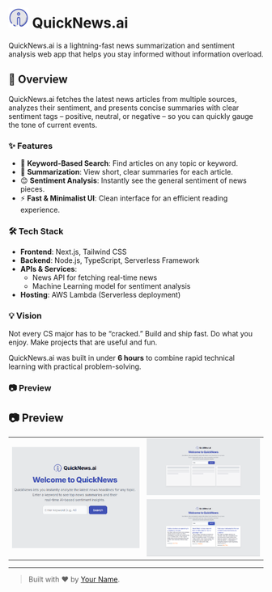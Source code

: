# <img src="sentiment-news-app/public/logo.png" alt="QuickNews.ai Logo" width="40" style="display:inline;" /> QuickNews.ai

QuickNews.ai is a lightning-fast news summarization and sentiment analysis web app that helps you stay informed without information overload.

## 🚀 Overview

QuickNews.ai fetches the latest news articles from multiple sources, analyzes their sentiment, and presents concise summaries with clear sentiment tags – positive, neutral, or negative – so you can quickly gauge the tone of current events.

### ✨ Features

- 🔎 **Keyword-Based Search**: Find articles on any topic or keyword.
- 📝 **Summarization**: View short, clear summaries for each article.
- 😊 **Sentiment Analysis**: Instantly see the general sentiment of news pieces.
- ⚡ **Fast & Minimalist UI**: Clean interface for an efficient reading experience.

### 🛠️ Tech Stack

- **Frontend**: Next.js, Tailwind CSS
- **Backend**: Node.js, TypeScript, Serverless Framework
- **APIs & Services**:
  - News API for fetching real-time news
  - Machine Learning model for sentiment analysis
- **Hosting**: AWS Lambda (Serverless deployment)

### 💡 Vision

Not every CS major has to be “cracked.” Build and ship fast. Do what you enjoy. Make projects that are useful and fun.

QuickNews.ai was built in under **6 hours** to combine rapid technical learning with practical problem-solving.

### 📷 Preview

## 📷 Preview

<table>
  <tr>
    <td rowspan="2">
      <img src="sentiment-news-app/public/preview1.png" width="450"/>
    </td>
    <td>
      <img src="sentiment-news-app/public/preview2.png" width="400"/>
    </td>
  </tr>
  <tr>
    <td>
      <img src="sentiment-news-app/public/preview3.png" width="400"/>
    </td>
  </tr>
</table>


---

> Built with ❤️ by [Your Name](https://github.com/yourusername).

